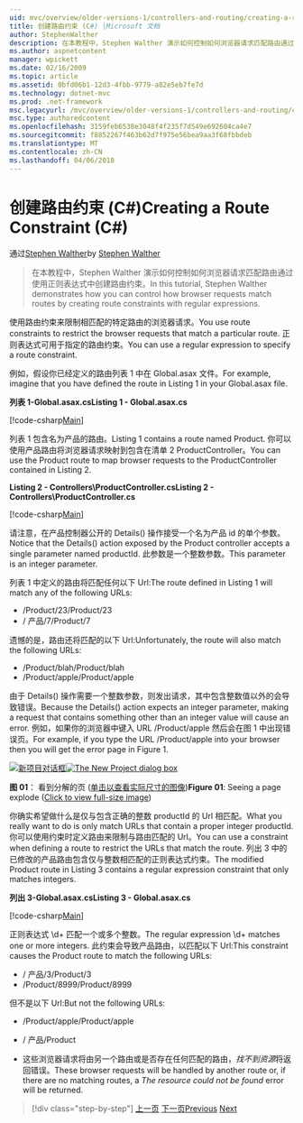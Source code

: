 ```yaml
---
uid: mvc/overview/older-versions-1/controllers-and-routing/creating-a-route-constraint-cs
title: 创建路由约束 (C#) |Microsoft 文档
author: StephenWalther
description: 在本教程中，Stephen Walther 演示如何控制如何浏览器请求匹配路由通过使用正则表达式中创建路由约束。
ms.author: aspnetcontent
manager: wpickett
ms.date: 02/16/2009
ms.topic: article
ms.assetid: 0bfd06b1-12d3-4fbb-9779-a82e5eb7fe7d
ms.technology: dotnet-mvc
ms.prod: .net-framework
msc.legacyurl: /mvc/overview/older-versions-1/controllers-and-routing/creating-a-route-constraint-cs
msc.type: authoredcontent
ms.openlocfilehash: 3159feb6538e3048f4f235f7d549e692604ca4e7
ms.sourcegitcommit: f8852267f463b62d7f975e56bea9aa3f68fbbdeb
ms.translationtype: MT
ms.contentlocale: zh-CN
ms.lasthandoff: 04/06/2018
---
```

<a name="creating-a-route-constraint-c"></a><span data-ttu-id="ac693-103">创建路由约束 (C#)</span><span class="sxs-lookup"><span data-stu-id="ac693-103">Creating a Route Constraint (C#)</span></span>
====================
<span data-ttu-id="ac693-104">通过[Stephen Walther](https://github.com/StephenWalther)</span><span class="sxs-lookup"><span data-stu-id="ac693-104">by [Stephen Walther](https://github.com/StephenWalther)</span></span>

> <span data-ttu-id="ac693-105">在本教程中，Stephen Walther 演示如何控制如何浏览器请求匹配路由通过使用正则表达式中创建路由约束。</span><span class="sxs-lookup"><span data-stu-id="ac693-105">In this tutorial, Stephen Walther demonstrates how you can control how browser requests match routes by creating route constraints with regular expressions.</span></span>


<span data-ttu-id="ac693-106">使用路由约束来限制相匹配的特定路由的浏览器请求。</span><span class="sxs-lookup"><span data-stu-id="ac693-106">You use route constraints to restrict the browser requests that match a particular route.</span></span> <span data-ttu-id="ac693-107">正则表达式可用于指定的路由约束。</span><span class="sxs-lookup"><span data-stu-id="ac693-107">You can use a regular expression to specify a route constraint.</span></span>

<span data-ttu-id="ac693-108">例如，假设你已经定义的路由列表 1 中在 Global.asax 文件。</span><span class="sxs-lookup"><span data-stu-id="ac693-108">For example, imagine that you have defined the route in Listing 1 in your Global.asax file.</span></span>

<span data-ttu-id="ac693-109">**列表 1-Global.asax.cs**</span><span class="sxs-lookup"><span data-stu-id="ac693-109">**Listing 1 - Global.asax.cs**</span></span>

[!code-csharp[Main](creating-a-route-constraint-cs/samples/sample1.cs)]

<span data-ttu-id="ac693-110">列表 1 包含名为产品的路由。</span><span class="sxs-lookup"><span data-stu-id="ac693-110">Listing 1 contains a route named Product.</span></span> <span data-ttu-id="ac693-111">你可以使用产品路由将浏览器请求映射到包含在清单 2 ProductController。</span><span class="sxs-lookup"><span data-stu-id="ac693-111">You can use the Product route to map browser requests to the ProductController contained in Listing 2.</span></span>

<span data-ttu-id="ac693-112">**Listing 2 - Controllers\ProductController.cs**</span><span class="sxs-lookup"><span data-stu-id="ac693-112">**Listing 2 - Controllers\ProductController.cs**</span></span>

[!code-csharp[Main](creating-a-route-constraint-cs/samples/sample2.cs)]

<span data-ttu-id="ac693-113">请注意，在产品控制器公开的 Details() 操作接受一个名为产品 id 的单个参数。</span><span class="sxs-lookup"><span data-stu-id="ac693-113">Notice that the Details() action exposed by the Product controller accepts a single parameter named productId.</span></span> <span data-ttu-id="ac693-114">此参数是一个整数参数。</span><span class="sxs-lookup"><span data-stu-id="ac693-114">This parameter is an integer parameter.</span></span>

<span data-ttu-id="ac693-115">列表 1 中定义的路由将匹配任何以下 Url:</span><span class="sxs-lookup"><span data-stu-id="ac693-115">The route defined in Listing 1 will match any of the following URLs:</span></span>

- <span data-ttu-id="ac693-116">/Product/23</span><span class="sxs-lookup"><span data-stu-id="ac693-116">/Product/23</span></span>
- <span data-ttu-id="ac693-117">/ 产品/7</span><span class="sxs-lookup"><span data-stu-id="ac693-117">/Product/7</span></span>

<span data-ttu-id="ac693-118">遗憾的是，路由还将匹配的以下 Url:</span><span class="sxs-lookup"><span data-stu-id="ac693-118">Unfortunately, the route will also match the following URLs:</span></span>

- <span data-ttu-id="ac693-119">/Product/blah</span><span class="sxs-lookup"><span data-stu-id="ac693-119">/Product/blah</span></span>
- <span data-ttu-id="ac693-120">/Product/apple</span><span class="sxs-lookup"><span data-stu-id="ac693-120">/Product/apple</span></span>

<span data-ttu-id="ac693-121">由于 Details() 操作需要一个整数参数，则发出请求，其中包含整数值以外的会导致错误。</span><span class="sxs-lookup"><span data-stu-id="ac693-121">Because the Details() action expects an integer parameter, making a request that contains something other than an integer value will cause an error.</span></span> <span data-ttu-id="ac693-122">例如，如果你的浏览器中键入 URL /Product/apple 然后会在图 1 中出现错误页。</span><span class="sxs-lookup"><span data-stu-id="ac693-122">For example, if you type the URL /Product/apple into your browser then you will get the error page in Figure 1.</span></span>


<span data-ttu-id="ac693-123">[![新项目对话框](creating-a-route-constraint-cs/_static/image1.jpg)](creating-a-route-constraint-cs/_static/image1.png)</span><span class="sxs-lookup"><span data-stu-id="ac693-123">[![The New Project dialog box](creating-a-route-constraint-cs/_static/image1.jpg)](creating-a-route-constraint-cs/_static/image1.png)</span></span>

<span data-ttu-id="ac693-124">**图 01**： 看到分解的页 ([单击以查看实际尺寸的图像](creating-a-route-constraint-cs/_static/image2.png))</span><span class="sxs-lookup"><span data-stu-id="ac693-124">**Figure 01**: Seeing a page explode ([Click to view full-size image](creating-a-route-constraint-cs/_static/image2.png))</span></span>


<span data-ttu-id="ac693-125">你确实希望做什么是仅与包含正确的整数 productId 的 Url 相匹配。</span><span class="sxs-lookup"><span data-stu-id="ac693-125">What you really want to do is only match URLs that contain a proper integer productId.</span></span> <span data-ttu-id="ac693-126">你可以使用约束时定义路由来限制与路由匹配的 Url。</span><span class="sxs-lookup"><span data-stu-id="ac693-126">You can use a constraint when defining a route to restrict the URLs that match the route.</span></span> <span data-ttu-id="ac693-127">列出 3 中的已修改的产品路由包含仅与整数相匹配的正则表达式约束。</span><span class="sxs-lookup"><span data-stu-id="ac693-127">The modified Product route in Listing 3 contains a regular expression constraint that only matches integers.</span></span>

<span data-ttu-id="ac693-128">**列出 3-Global.asax.cs**</span><span class="sxs-lookup"><span data-stu-id="ac693-128">**Listing 3 - Global.asax.cs**</span></span>

[!code-csharp[Main](creating-a-route-constraint-cs/samples/sample3.cs)]

<span data-ttu-id="ac693-129">正则表达式 \d+ 匹配一个或多个整数。</span><span class="sxs-lookup"><span data-stu-id="ac693-129">The regular expression \d+ matches one or more integers.</span></span> <span data-ttu-id="ac693-130">此约束会导致产品路由，以匹配以下 Url:</span><span class="sxs-lookup"><span data-stu-id="ac693-130">This constraint causes the Product route to match the following URLs:</span></span>

- <span data-ttu-id="ac693-131">/ 产品/3</span><span class="sxs-lookup"><span data-stu-id="ac693-131">/Product/3</span></span>
- <span data-ttu-id="ac693-132">/Product/8999</span><span class="sxs-lookup"><span data-stu-id="ac693-132">/Product/8999</span></span>

<span data-ttu-id="ac693-133">但不是以下 Url:</span><span class="sxs-lookup"><span data-stu-id="ac693-133">But not the following URLs:</span></span>

- <span data-ttu-id="ac693-134">/Product/apple</span><span class="sxs-lookup"><span data-stu-id="ac693-134">/Product/apple</span></span>
- <span data-ttu-id="ac693-135">/ 产品</span><span class="sxs-lookup"><span data-stu-id="ac693-135">/Product</span></span>

- <span data-ttu-id="ac693-136">这些浏览器请求将由另一个路由或是否存在任何匹配的路由，*找不到资源*将返回错误。</span><span class="sxs-lookup"><span data-stu-id="ac693-136">These browser requests will be handled by another route or, if there are no matching routes, a *The resource could not be found* error will be returned.</span></span>

> [!div class="step-by-step"]
> <span data-ttu-id="ac693-137">[上一页](creating-custom-routes-cs.md)
> [下一页](creating-a-custom-route-constraint-cs.md)</span><span class="sxs-lookup"><span data-stu-id="ac693-137">[Previous](creating-custom-routes-cs.md)
[Next](creating-a-custom-route-constraint-cs.md)</span></span>
